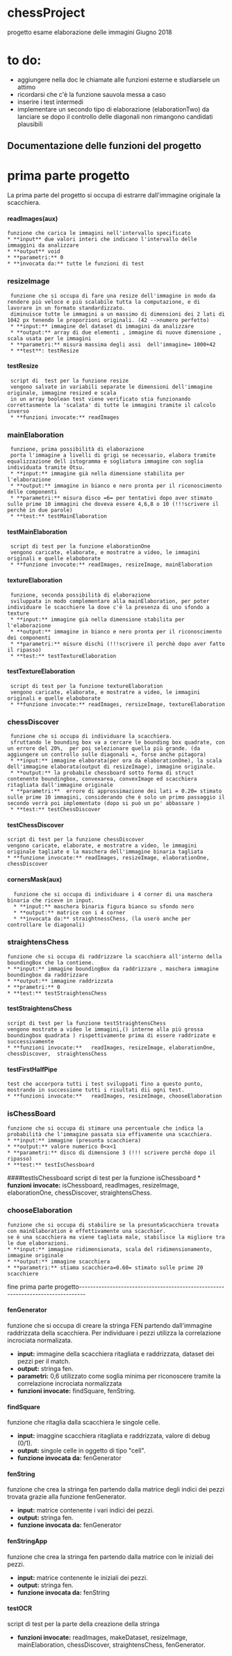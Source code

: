 # chessProject
progetto esame elaborazione delle immagini Giugno 2018

# to do:
* aggiungere nella doc le chiamate alle funzioni esterne e studiarsele un attimo
* ricordarsi che c'è la funzione sauvola messa a caso
* inserire i test intermedi 
* implementare un secondo tipo di elaborazione (elaborationTwo) da lanciare se dopo il controllo delle diagonali non rimangono  candidati plausibili

## Documentazione delle funzioni del progetto

# prima parte progetto
La prima parte del progetto si occupa di estrarre dall'immagine originale la scacchiera.

#### readImages(aux)
    funzione che carica le immagini nell'intervallo specificato
    * **input** due valori interi che indicano l'intervallo delle immaggini da analizzare
    * **output** void
    * **parametri:** 0
    * **invocata da:** tutte le funzioni di test  


### resizeImage
     funzione che si occupa di fare una resize dell'immagine in modo da rendere più veloce e più scalabile tutta la computazione, e di lavorare in un formato standardizzato.
     diminuisce tutte le immagini a un massimo di dimensioni dei 2 lati di 1042 px tenendo le proporzioni originali. (42 -->numero perfetto)
     * **input:** immagine del dataset di immagini da analizzare
     * **output:** array di due elementi , immagine di nuove dimensione , scala usata per le immagini
     * **parametri:** misura massima degli assi  dell'immagine= 1000+42
     * **test**: testResize

#### testResize
     script di  test per la funzione resize
     vengono salvate in variabili separate le dimensioni dell'immagine originale, immagine resized e scala
     in un array boolean test viene verificato stia funzionando correttasmente la 'scalata' di tutte le immagini tramite il calcolo inverso
     * **funzioni invocate:** readImages

### mainElaboration
     funzione, prima possibilità di elaborazione
     porta l'immagine a livelli di grigi se necessario, elabora tramite equalizzazione dell istogramma e sogliatura immagine con soglia individuata tramite Otsu.
     * **input:** immagine già nella dimensione stabilita per l'elaborazione
     * **output:** immagine in bianco e nero pronta per il riconoscimento delle componenti
     * **parametri:** misura disco =6= per tentativi dopo aver stimato sulle prime 10 immagini che doveva essere 4,6,8 o 10 (!!!scrivere il perchè in due parole)
     * **test:** testMainElaboration  

#### testMainElaboration
     script di test per la funzione elaborationOne
     vengono caricate, elaborate, e mostratre a video, le immagini originali e quelle elaboborate
     * **funzione invocate:** readImages, resizeImage, mainElaboration

#### textureElaboration
     funzione, seconda possibilità di elaborazione
     sviluppata in modo complementare alla mainElaboration, per poter individuare le scacchiere la dove c'è la presenza di uno sfondo a texture
     * **input:** immagine già nella dimensione stabilita per l'elaborazione 
     * **output:** immagine in bianco e nero pronta per il riconoscimento dei componenti
     * **parametri:** misure dischi (!!!scrivere il perchè dopo aver fatto il ripasso)
     * **test:** testTextureElaboration
 
#### testTextureElaboration
     script di test per la funzione textureElaboration
     vengono caricate, elaborate, e mostratre a video, le immagini originali e quelle elaboborate
     * **funzione invocate:** readImages, rersizeImage, textureElaboration

### chessDiscover
     funzione che si occupa di individuare la scacchiera.
     sfruttando le bounding box va a cercare le bounding box quadrate, con un errore del 20%,  per poi selezionare quella più grande. (da aggiungere un controllo sulle diagonali =, forse anche pitagora)
     * **input:** immagine elaborata(per ora da elaborationOne), la scala dell'immagine elaborata(output di resizeImage), immagine originale.
     * **output:** la probabile chessboard sotto forma di struct contenente boundingbox, convexarea, convexImage ed scacchiera ritagliata dall'immagine originale
     * **parametri:**  errore di approssimazione dei lati = 0.20= stimato sulle prime 10 immagini, considerando che è solo un primo passaggio il secondo verrà poi implementato (dopo si può un po' abbassare )
     * **test:** testChessDiscover

#### testChessDiscover
    script di test per la funzione chessDiscover
    vengono caricate, elaborate, e mostratre a video, le immagini originale tagliate e la maschera dell'immagine binaria tagliata
    * **funzione invocate:** readImages, resizeImage, elaborationOne, chessDiscover

#### cornersMask(aux)
      funzione che si occupa di individuare i 4 corner di una maschera binaria che riceve in input.
      * **input:** maschera binaria figura bianco su sfondo nero
      * **output:** matrice con i 4 corner
      * **invocata da:** straightnessChess, (la userò anche per  controllare le diagonali)

### straightensChess
    funzione che si occupa di raddrizzare la scacchiera all'interno della boundingBox che la contiene.
    * **input:** immagine boundingBox da raddrizzare , maschera immagine boundingbox da raddrizzare
    * **output:** immagine raddrizzata
    * **prametri:** 0
    * **test:** testStraightensChess

#### testStraightensChess
    script di test per la funzione testStraightensChess
    vengono mostrate a video le immagini,() interne alla più grossa boundingbox quadrata ) rispettivamente prima di essere raddrizate e successivamente
    * **funzioni invocate:**   readImages, resizeImage, elaborationOne, chessDiscover,  straightensChess

#### testFirstHalfPipe
    test che accorpora tutti i test sviluppati fino a questo punto, mostrando in successione tutti i risultati dii ogni test.
    * **funzioni invocate:**   readImages, resizeImage, chooseElaboration 

### isChessBoard 
    funzione che si occupa di stimare una percentuale che indica la probabilità che l'immagine passata sia effivamente una scacchiera.
    * **input:** immagine (presunta scacchiera)
    * **output:** valore numerico 0<x<1
    * **parametri:** disco di dimensione 3 (!!! scrivere perchè dopo il ripasso)
    * **test:** testIsChessboard 

####testIsChessboard 
    script di test per la funzione isChessboard
    * **funzioni invocate:**  isChessboard, readImages, resizeImage, elaborationOne, chessDiscover,  straightensChess.

### chooseElaboration
    funzione che si occupa di stabilire se la presuntaScacchiera trovata con mainElaboration è effettivamente una scacchier.
    se è una scacchiera ma viene tagliata male, stabilisce la migliore tra le due elaborazioni.
    * **input:** immagine ridimensionata, scala del ridimensionamento, immagine originale
    * **output:** immagine scacchiera 
    * **parametri:** stiama scacchiera=0.60= stimato sulle prime 20 scacchiere 



  fine prima parte progetto--------------------------------------------------------------------------------

#### fenGenerator
  funzione che si occupa di creare la stringa FEN partendo dall'immagine raddrizzata della scacchiera. Per individuare i pezzi utilizza la correlazione incrociata normalizata.
  * **input:** immagine della scacchiera ritagliata e raddrizzata, dataset dei pezzi per il match.
  * **output:** stringa fen.
  * **parametri:** 0,6 utilizzato come soglia minima per riconoscere tramite la correlazione incrociata normalizzata
  * **funzioni invocate:**   findSquare, fenString.

#### findSquare
  funzione che ritaglia dalla scacchiera le singole celle.
  * **input:** imaggine scacchiera ritagliata e raddrizzata, valore di debug (0/1).
  * **output:** singole celle in oggetto di tipo "cell".
  * **funzione invocata da:** fenGenerator

#### fenString
  funzione che crea la stringa fen partendo dalla matrice degli indici dei pezzi trovata grazie alla funzione fenGenerator.
  * **input:** matrice contenente i vari indici dei pezzi.
  * **output:** stringa fen.
  * **funzione invocata da:** fenGenerator

#### fenStringApp
  funzione che crea la stringa fen partendo dalla matrice con le iniziali dei pezzi.
  * **input:** matrice contenente le iniziali dei pezzi.
  * **output:** stringa fen.
  * **funzione invocata da:** fenString

#### testOCR
  script di test per la parte della creazione della stringa
  * **funzioni invocate:** readImages, makeDataset, resizeImage, mainElaboration, chessDiscover, straightensChess, fenGenerator.
    